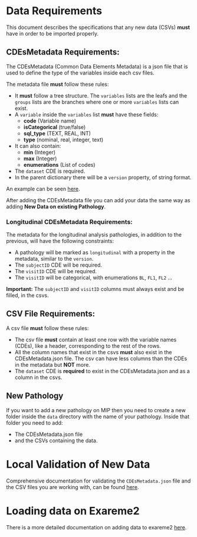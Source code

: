 # Data Requirements

This document describes the specifications that any new data (CSVs) **must** have in order to be imported properly.


## CDEsMetadata Requirements:

The CDEsMetadata (Common Data Elements Metadata) is a json file that is used to define the type of the variables inside each csv files.

The metadata file **must** follow these rules:
* It **must** follow a tree structure. The `variables` lists are the leafs and the `groups` lists are the branches where one or more `variables` lists can exist.
* A `variable` inside the `variables` list **must** have these fields:
  * **code** (Variable name)
  * **isCategorical** (true/false)
  * **sql_type** (TEXT, REAL, INT)
  * **type** (nominal, real, integer, text)
* It can also contain:
  * **min** (Integer)
  * **max** (Integer)
  * **enumerations** (List of codes)
* The `dataset` CDE is required.
* In the parent dictionary there will be a `version` property, of string format.

An example can be seen [here](../data/dementia/CDEsMetadata.json).

After adding the CDEsMetadata file you can add your data the same way as adding **New Data on existing Pathology**.

### Longitudinal CDEsMetadata Requirements:

The metadata for the longitudinal analysis pathologies, in addition to the previous, will have the following constraints:
* A pathology will be marked as `longitudinal` with a property in the metadata, similar to the `version`.
* The `subjectID` CDE will be required.
* The `visitID` CDE will be required.
* The `visitID` will be categorical, with enumerations `BL`, `FL1`, `FL2` …

**Important:** The `subjectID` and `visitID` columns must always exist and be filled, in the csvs.


## CSV File Requirements:

A csv file **must** follow these rules:
* The csv file **must** contain at least one row with the variable names (CDEs), like a header, corresponding to the rest of the rows.
* All the column names that exist in the csvs **must** also exist in the CDEsMetadata.json file. The csv can have less columns than the CDEs in the metadata but **NOT** more.
* The `dataset` CDE is **required** to exist in the CDEsMetadata.json and as a column in the csvs.

## New Pathology

If you want to add a new pathology on MIP then you need to create a new folder inside the `data` directory with the name of your pathology. Inside that folder you need to add:
* The CDEsMetadata.json file
* and the CSVs containing the data.

# Local Validation of New Data

Comprehensive documentation for validating the `CDEsMetadata.json` file and the CSV files you are working with, can be found [here](https://github.com/madgik/mipdb/).

# Loading data on Exareme2

There is a more detailed documentation on adding data to exareme2 [here](https://github.com/madgik/Exareme2/blob/master/kubernetes/docs/ImportNodeData.md).
